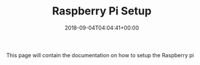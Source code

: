 ﻿---
title: "Raspberry Pi Setup"
permalink: /rpi_setup/
excerpt: "How to quickly install and setup the Raspberry Pi for use in the Indigenous Language Robots project."
date: 2018-09-04T04:04:41+00:00

toc: true
toc_icon: "clipboard-list"
toc_label: "Steps"
toc_sticky: true
---

This page will contain the documentation on how to setup the Raspberry pi
